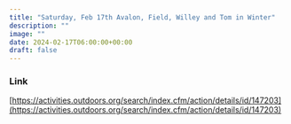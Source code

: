 ```yaml
---
title: "Saturday, Feb 17th Avalon, Field, Willey and Tom in Winter" 
description: ""
image: ""
date: 2024-02-17T06:00:00+00:00
draft: false
---
```

### Link
[https://activities.outdoors.org/search/index.cfm/action/details/id/147203](https://activities.outdoors.org/search/index.cfm/action/details/id/147203) 

